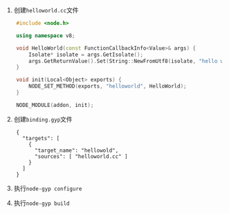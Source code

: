 1. 创建`helloworld.cc`文件
```c++
    #include <node.h>

    using namespace v8;

    void HelloWorld(const FunctionCallbackInfo<Value>& args) {
        Isolate* isolate = args.GetIsolate();
        args.GetReturnValue().Set(String::NewFromUtf8(isolate, "hello world"));
    }

    void init(Local<Object> exports) {
        NODE_SET_METHOD(exports, "helloworld", HelloWorld);
    }

    NODE_MODULE(addon, init);
```
2. 创建`binding.gyp`文件
```
    {
      "targets": [
        {
          "target_name": "hellowold",
          "sources": [ "helloworld.cc" ]
        }
      ]
    }
```
3. 执行`node-gyp configure`

4. 执行`node-gyp build`
